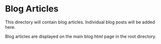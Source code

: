 # Blog Articles

This directory will contain blog articles. Individual blog posts will be added here.

Blog articles are displayed on the main blog.html page in the root directory.

